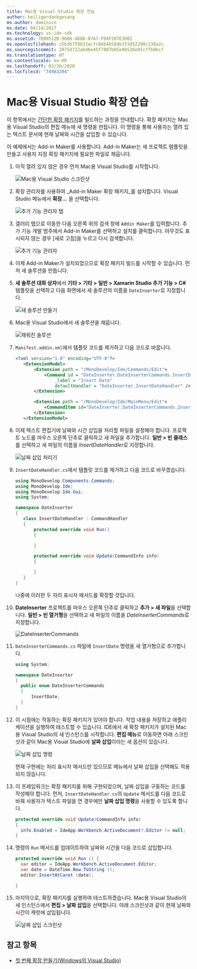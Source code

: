 ```yaml
---
title: Mac용 Visual Studio 확장 연습
author: heiligerdankgesang
ms.author: dominicn
ms.date: 04/14/2017
ms.technology: vs-ide-sdk
ms.assetid: 7D00512B-9688-4D8D-87A7-F04F207E3D02
ms.openlocfilehash: c5b3b759b32acfc86b4b584b3f3d52298c138a2c
ms.sourcegitcommit: 2975d722a6d6e45f7887b05e9b526e91cffb0bcf
ms.translationtype: HT
ms.contentlocale: ko-KR
ms.lasthandoff: 03/20/2020
ms.locfileid: "74983294"
---
```

# <a name="extending-visual-studio-for-mac-walkthrough"></a>Mac용 Visual Studio 확장 연습

이 항목에서는 [간단한 확장 패키지](https://github.com/mjh4/AddIns/tree/master/DateInserter)를 빌드하는 과정을 안내합니다. 확장 패키지는 Mac용 Visual Studio의 편집 메뉴에 새 명령을 만듭니다. 이 명령을 통해 사용자는 열려 있는 텍스트 문서에 현재 날짜와 시간을 삽입할 수 있습니다.

이 예제에서는 Add-in Maker를 사용합니다. Add-in Maker는 새 프로젝트 템플릿을 만들고 사용자 지정 확장 패키지에 필요한 파일로 채웁니다.

1. 아직 열려 있지 않은 경우 먼저 Mac용 Visual Studio를 시작합니다.

   ![Mac용 Visual Studio 스크린샷](media/extending-visual-studio-mac-addin3.png)

2. 확장 관리자를 사용하여 _Add-in Maker 확장 패키지_를 설치합니다. Visual Studio 메뉴에서 **확장...** 을 선택합니다.

   ![추가 기능 관리자 탭](media/extending-visual-studio-mac-addin4.png)

3. 갤러리 탭으로 이동한 다음 오른쪽 위의 검색 창에 `Addin Maker`를 입력합니다. 추가 기능 개발 범주에서 Add-in Maker를 선택하고 <kbd>설치</kbd>를 클릭합니다. 아무것도 표시되지 않는 경우 [새로 고침]을 누르고 다시 검색합니다.

   ![추가 기능 관리자](media/extending-visual-studio-mac-addin5.png)

4. 이제 Add-in Maker가 설치되었으므로 확장 패키지 빌드를 시작할 수 있습니다. 먼저 새 솔루션을 만듭니다.

5. **새 솔루션 대화 상자**에서 **기타 > 기타 > 일반 > Xamarin Studio 추가 기능 > C#** 템플릿을 선택하고 다음 화면에서 새 솔루션의 이름을 `DateInserter`로 지정합니다.

   ![새 솔루션 만들기](media/extending-visual-studio-mac-addin7New.png)

6. Mac용 Visual Studio에서 새 솔루션을 채웁니다.

   ![채워진 솔루션](media/extending-visual-studio-mac-addin8.png)

7. `Manifest.addin.xml`에서 템플릿 코드를 제거하고 다음 코드로 바꿉니다.

   ```xml
   <?xml version="1.0" encoding="UTF-8"?>
      <ExtensionModel>
          <Extension path = "/MonoDevelop/Ide/Commands/Edit">
              <Command id = "DateInserter.DateInserterCommands.InsertDate"
                  _label = "Insert Date"
                  defaultHandler = "DateInserter.InsertDateHandler" />
          </Extension>

          <Extension path = "/MonoDevelop/Ide/MainMenu/Edit">
              <CommandItem id="DateInserter.DateInserterCommands.InsertDate" />
          </Extension>
      </ExtensionModel>
   ```

8. 이제 텍스트 편집기에 날짜와 시간 삽입을 처리할 파일을 설정해야 합니다. 프로젝트 노드를 마우스 오른쪽 단추로 클릭하고 새 파일을 추가합니다. **일반 > 빈 클래스**를 선택하고 새 파일의 이름을 *InsertDateHandler*로 지정합니다.

   ![날짜 삽입 처리기](media/extending-visual-studio-mac-addin9.png)

9. `InsertDateHandler.cs`에서 템플릿 코드를 제거하고 다음 코드로 바꾸겠습니다.

   ```cs
   using MonoDevelop.Components.Commands;
   using MonoDevelop.Ide;
   using MonoDevelop.Ide.Gui;
   using System;

   namespace DateInserter
   {
      class InsertDateHandler : CommandHandler
      {
          protected override void Run()
          {

          }

          protected override void Update(CommandInfo info)
          {

          }
      }
   }
   ```

   나중에 이러한 두 자리 표시자 메서드를 확장할 것입니다.

10. **DateInserter** 프로젝트를 마우스 오른쪽 단추로 클릭하고 **추가 > 새 파일**을 선택합니다. **일반 > 빈 열거형**을 선택하고 새 파일의 이름을 *DateInserterCommands*로 지정합니다.

    ![DateInserterCommands](media/extending-visual-studio-mac-addin10.png)

11. `DateInserterCommands.cs` 파일에 `InsertDate` 명령을 새 열거형으로 추가합니다.

    ``` cs
    using System;

    namespace DateInserter
    {
      public enum DateInserterCommands
      {
          InsertDate,
      }
    }
    ```

12. 이 시점에는 작동하는 확장 패키지가 있어야 합니다. 작업 내용을 저장하고 애플리케이션을 실행하여 테스트할 수 있습니다. IDE에서 새 확장 패키지가 설치된 Mac용 Visual Studio의 새 인스턴스를 시작합니다. **편집 메뉴**로 이동하면 아래 스크린샷과 같이 Mac용 Visual Studio에 **날짜 삽입**이라는 새 옵션이 있습니다.

    ![날짜 삽입 명령](media/extending-visual-studio-mac-addin11.png)

    현재 구현에는 자리 표시자 메서드만 있으므로 메뉴에서 날짜 삽입을 선택해도 적용되지 않습니다.

13. 이 프레임워크는 확장 패키지를 위해 구현되었으며, 날짜 삽입을 구동하는 코드를 작성해야 합니다. 먼저, `InsertDateHandler.cs`의 `Update` 메서드를 다음 코드로 바꿔 사용자가 텍스트 파일을 연 경우에만 **날짜 삽입 명령**을 사용할 수 있도록 합니다.

    ```cs
    protected override void Update(CommandInfo info)
    {
      info.Enabled = IdeApp.Workbench.ActiveDocument?.Editor != null;
    }
    ```

14. 명령의 `Run` 메서드를 업데이트하여 날짜와 시간을 다음 코드로 삽입합니다.

    ``` cs
    protected override void Run () {
      var editor = IdeApp.Workbench.ActiveDocument.Editor;
      var date = DateTime.Now.ToString ();
      editor.InsertAtCaret (date);

    }
    ```

15. 마지막으로, 확장 패키지를 실행하여 테스트하겠습니다. Mac용 Visual Studio의 새 인스턴스에서 **편집 > 날짜 삽입**을 선택합니다. 아래 스크린샷과 같이 현재 날짜와 시간이 캐럿에 삽입됩니다.

    ![날짜 삽입 스크린샷](media/extending-visual-studio-mac-addin12.png)

## <a name="see-also"></a>참고 항목

- [첫 번째 확장 만들기(Windows의 Visual Studio)](/visualstudio/extensibility/extensibility-hello-world)